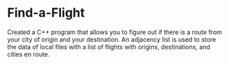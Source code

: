 # Find-a-Flight
Created a C++ program that allows you to figure out if there is a route from your city of origin and your destination. 
An adjacency list is used to store the data of local files with a list of flights with origins, destinations, and cities en route. 
